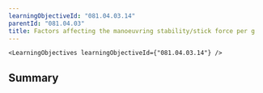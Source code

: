 ```yaml
---
learningObjectiveId: "081.04.03.14"
parentId: "081.04.03"
title: Factors affecting the manoeuvring stability/stick force per g
---
```


```tsx eval
<LearningObjectives learningObjectiveId={"081.04.03.14"} />
```

## Summary
